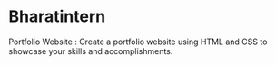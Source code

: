 # Bharatintern
Portfolio Website : Create a portfolio website using HTML and CSS to showcase your skills and accomplishments.
